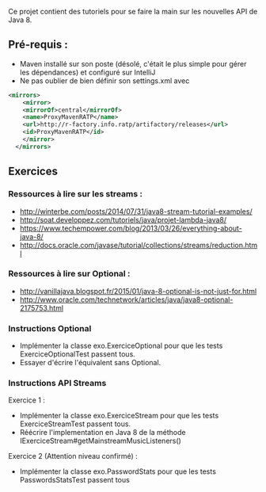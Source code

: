 Ce projet contient des tutoriels pour se faire la main sur les nouvelles API de Java 8.

## Pré-requis :
* Maven installé sur son poste (désolé, c'était le plus simple pour gérer les dépendances) et configuré sur IntelliJ
* Ne pas oublier de bien définir son settings.xml avec

```xml
<mirrors>
    <mirror>
	<mirrorOf>central</mirrorOf>
	<name>ProxyMavenRATP</name>
	<url>http://r-factory.info.ratp/artifactory/releases</url>
	<id>ProxyMavenRATP</id>
    </mirror>
  </mirrors>
```

## Exercices

### Ressources à lire sur les streams :
 * http://winterbe.com/posts/2014/07/31/java8-stream-tutorial-examples/
 * http://soat.developpez.com/tutoriels/java/projet-lambda-java8/
 * https://www.techempower.com/blog/2013/03/26/everything-about-java-8/
 * http://docs.oracle.com/javase/tutorial/collections/streams/reduction.html

### Ressources à lire sur Optional :
 * http://vanillajava.blogspot.fr/2015/01/java-8-optional-is-not-just-for.html
 * http://www.oracle.com/technetwork/articles/java/java8-optional-2175753.html

### Instructions Optional
 * Implémenter la classe exo.ExerciceOptional pour que les tests ExerciceOptionalTest passent tous.
 * Essayer d'écrire l'équivalent sans Optional.

### Instructions API Streams
Exercice 1 :
 * Implémenter la classe exo.ExerciceStream pour que les tests ExerciceStreamTest passent tous.
 * Réécrire l'implementation en Java 8 de la méthode IExerciceStream#getMainstreamMusicListeners()

Exercice 2 (Attention niveau confirmé) :
 * Implémenter la classe exo.PasswordStats pour que les tests PasswordsStatsTest passent tous



